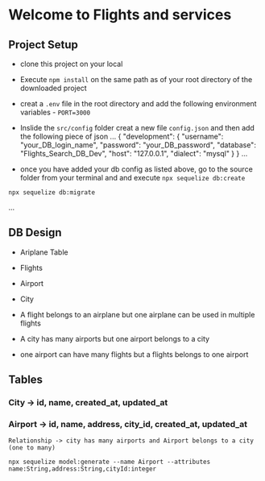 # Welcome to Flights and services 

## Project Setup 
- clone this project on your local
- Execute `npm install` on the same path as of your root directory of the downloaded project
- creat a `.env` file in the root directory and add the following environment variables
       - `PORT=3000`
- Inslide the `src/config` folder creat a new file `config.json` and then add the following piece of json 
...
{
  "development": {
    "username": "your_DB_login_name",
    "password": "your_DB_password",
    "database": "Flights_Search_DB_Dev",
    "host": "127.0.0.1",
    "dialect": "mysql"
  }
}
...

- once you have added your db config as listed above, go to the source folder from your terminal and and execute `npx sequelize db:create`

`npx sequelize db:migrate`

...

## DB Design 
   - Ariplane Table
   - Flights 
   - Airport
   - City

   - A flight belongs to an airplane but one airplane can be used in multiple flights
   - A city has many airports but one airport belongs to a city
   - one airport can have many flights but a flights belongs to one airport


## Tables

### City -> id, name, created_at, updated_at
### Airport -> id, name, address, city_id, created_at, updated_at
    Relationship -> city has many airports and Airport belongs to a city (one to many)

```npx sequelize model:generate --name Airport --attributes name:String,address:String,cityId:integer```